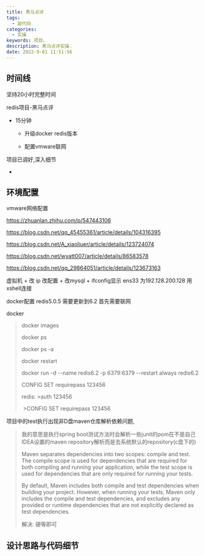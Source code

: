 ```yaml
---
title: 黑马点评
tags:
  - 敲代码
categories:
  - 实操
keywords: 项目。
description: 黑马点评实操.
date: 2022-9-01 11:51:56
---
```


## 时间线

坚持20小时完整时间

redis项目-黑马点评

- 15分钟
  - 升级docker redis版本

  - 配置vmware联网

项目已调好,深入细节

- 

## 环境配置

vmware网络配置

https://zhuanlan.zhihu.com/p/547443106

https://blog.csdn.net/qq_45455361/article/details/104316395 

https://blog.csdn.net/A_xiaoliuer/article/details/123724074

https://blog.csdn.net/wyatt007/article/details/86583578

https://blog.csdn.net/qq_29864051/article/details/123673163

虚拟机 + 改 ip 改配置 + 改mysql +  ifconfig显示 ens33  为192.128.200.128 用xshell连接 



docker配置 redis5.0.5 需要更新到6.2 首先需要联网

docker

> docker images
>
> docker ps
>
> docker ps -a
>
> docker restart 
>
> docker run -d --name redis6.2 -p 6379:6379 --restart always redis6.2
>
> CONFIG SET requirepass 123456
>
> redis:  >auth 123456
>
> ​			>CONFIG SET requirepass 123456
>
> 

项目中的test执行出现非D盘maven仓库解析依赖问题,

> 我的意思是执行spring boot测试方法时会解析一些junit的pom在不是自己IDEA设置的maven repository解析而是去系统默认的repository(c盘下的) 
>
> Maven separates dependencies into two scopes: compile and test. The compile scope is used for dependencies that are required for both compiling and running your application, while the test scope is used for dependencies that are only required for running your tests.
>
> By default, Maven includes both compile and test dependencies when building your project. However, when running your tests, Maven only includes the compile and test dependencies, and excludes any provided or runtime dependencies that are not explicitly declared as test dependencies.
>
> 解决: 硬等即可

## 设计思路与代码细节









